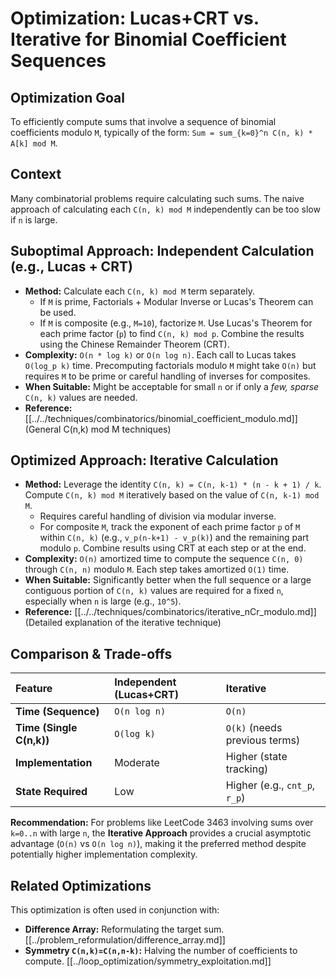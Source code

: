 # Optimization: Lucas+CRT vs. Iterative for Binomial Coefficient Sequences

## Optimization Goal

To efficiently compute sums that involve a sequence of binomial coefficients modulo `M`, typically of the form: `Sum = sum_{k=0}^n C(n, k) * A[k] mod M`.

## Context

Many combinatorial problems require calculating such sums. The naive approach of calculating each `C(n, k) mod M` independently can be too slow if `n` is large.

## Suboptimal Approach: Independent Calculation (e.g., Lucas + CRT)

*   **Method:** Calculate each `C(n, k) mod M` term separately.
    *   If `M` is prime, Factorials + Modular Inverse or Lucas's Theorem can be used.
    *   If `M` is composite (e.g., `M=10`), factorize `M`. Use Lucas's Theorem for each prime factor (`p`) to find `C(n, k) mod p`. Combine the results using the Chinese Remainder Theorem (CRT).
*   **Complexity:** `O(n * log k)` or `O(n log n)`. Each call to Lucas takes `O(log_p k)` time. Precomputing factorials modulo `M` might take `O(n)` but requires `M` to be prime or careful handling of inverses for composites.
*   **When Suitable:** Might be acceptable for small `n` or if only a *few, sparse* `C(n, k)` values are needed.
*   **Reference:** [[../../techniques/combinatorics/binomial_coefficient_modulo.md]] (General C(n,k) mod M techniques)

## Optimized Approach: Iterative Calculation

*   **Method:** Leverage the identity `C(n, k) = C(n, k-1) * (n - k + 1) / k`. Compute `C(n, k) mod M` iteratively based on the value of `C(n, k-1) mod M`.
    *   Requires careful handling of division via modular inverse.
    *   For composite `M`, track the exponent of each prime factor `p` of `M` within `C(n, k)` (e.g., `v_p(n-k+1) - v_p(k)`) and the remaining part modulo `p`. Combine results using CRT at each step or at the end.
*   **Complexity:** `O(n)` amortized time to compute the sequence `C(n, 0)` through `C(n, n)` modulo `M`. Each step takes amortized `O(1)` time.
*   **When Suitable:** Significantly better when the full sequence or a large contiguous portion of `C(n, k)` values are required for a fixed `n`, especially when `n` is large (e.g., `10^5`).
*   **Reference:** [[../../techniques/combinatorics/iterative_nCr_modulo.md]] (Detailed explanation of the iterative technique)

## Comparison & Trade-offs

| Feature              | Independent (Lucas+CRT) | Iterative                     |
| :------------------- | :---------------------- | :---------------------------- |
| **Time (Sequence)**  | `O(n log n)`            | `O(n)`                        |
| **Time (Single C(n,k))**| `O(log k)`              | `O(k)` (needs previous terms) |
| **Implementation**   | Moderate                | Higher (state tracking)       |
| **State Required**   | Low                     | Higher (e.g., `cnt_p`, `r_p`) |

**Recommendation:** For problems like LeetCode 3463 involving sums over `k=0..n` with large `n`, the **Iterative Approach** provides a crucial asymptotic advantage (`O(n)` vs `O(n log n)`), making it the preferred method despite potentially higher implementation complexity.

## Related Optimizations

This optimization is often used in conjunction with:

*   **Difference Array:** Reformulating the target sum. [[../problem_reformulation/difference_array.md]]
*   **Symmetry `C(n,k)=C(n,n-k)`:** Halving the number of coefficients to compute. [[../loop_optimization/symmetry_exploitation.md]] 